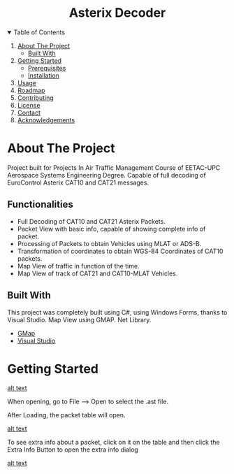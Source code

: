 <h1 align="center">Asterix Decoder</h1>

<!-- TABLE OF CONTENTS -->
<details open="open">
  <summary>Table of Contents</summary>
  <ol>
    <li>
      <a href="#about-the-project">About The Project</a>
      <ul>
        <li><a href="#built-with">Built With</a></li>
      </ul>
    </li>
    <li>
      <a href="#getting-started">Getting Started</a>
      <ul>
        <li><a href="#prerequisites">Prerequisites</a></li>
        <li><a href="#installation">Installation</a></li>
      </ul>
    </li>
    <li><a href="#usage">Usage</a></li>
    <li><a href="#roadmap">Roadmap</a></li>
    <li><a href="#contributing">Contributing</a></li>
    <li><a href="#license">License</a></li>
    <li><a href="#contact">Contact</a></li>
    <li><a href="#acknowledgements">Acknowledgements</a></li>
  </ol>
</details>

<!-- ABOUT THE PROJECT -->
# About The Project

Project built for Projects In Air Traffic Management Course of EETAC-UPC Aerospace Systems Engineering Degree. Capable of full decoding of EuroControl Asterix CAT10 and CAT21 messages.

## Functionalities 
* Full Decoding of CAT10 and CAT21 Asterix Packets.
* Packet View with basic info, capable of showing complete info of packet.
* Processing of Packets to obtain Vehicles using MLAT or ADS-B.
* Transformation of coordinates to obtain WGS-84 Coordinates of CAT10 packets.
* Map View of traffic in function of the time.
* Map View of track of CAT21 and CAT10-MLAT Vehicles.

## Built With

This project was completely built using C#, using Windows Forms, thanks to Visual Studio. Map View using GMAP. Net Library.
* [GMap](https://www.nuget.org/packages/GMap.NET.Windows/)
* [Visual Studio](https://visualstudio.microsoft.com/es/)

# Getting Started

[alt text](https://github.com/AntonioAlarcon32/AsterixDecoder/blob/master/Git_images/1.png?raw=true)

When opening, go to File --> Open to select the .ast file.

After Loading, the packet table will open.

[alt text](https://github.com/AntonioAlarcon32/AsterixDecoder/blob/master/Git_images/2.png?raw=true)

To see extra info about a packet, click on it on the table and then click the Extra Info Button to open the extra info dialog

[alt text](https://github.com/AntonioAlarcon32/AsterixDecoder/blob/master/Git_images/3.png?raw=true)


